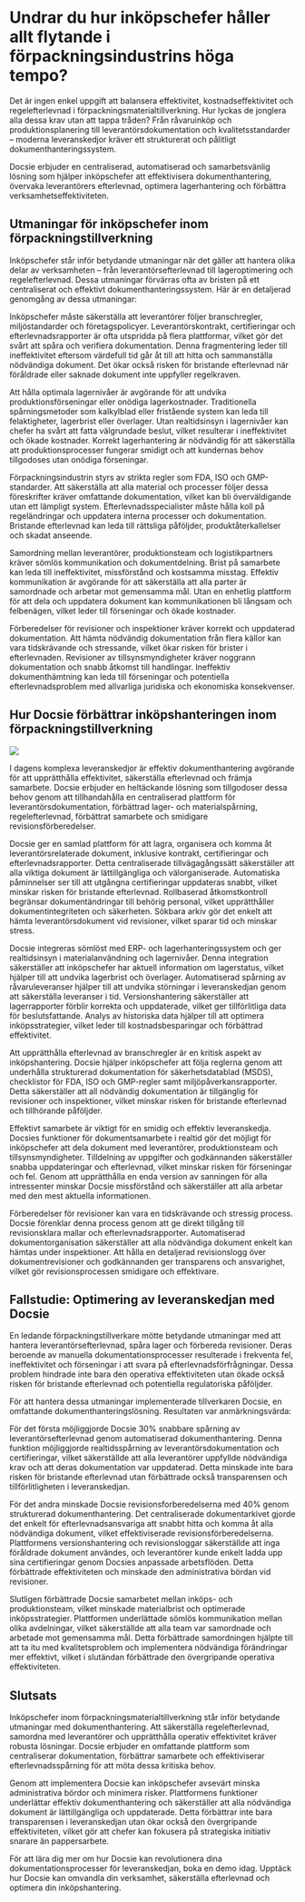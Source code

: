 # Undrar du hur inköpschefer håller allt flytande i förpackningsindustrins höga tempo?

Det är ingen enkel uppgift att balansera effektivitet, kostnadseffektivitet och regelefterlevnad i förpackningsmaterialtillverkning. Hur lyckas de jonglera alla dessa krav utan att tappa tråden? Från råvaruinköp och produktionsplanering till leverantörsdokumentation och kvalitetsstandarder – moderna leveranskedjor kräver ett strukturerat och pålitligt dokumenthanteringssystem.

Docsie erbjuder en centraliserad, automatiserad och samarbetsvänlig lösning som hjälper inköpschefer att effektivisera dokumenthantering, övervaka leverantörers efterlevnad, optimera lagerhantering och förbättra verksamhetseffektiviteten.

## Utmaningar för inköpschefer inom förpackningstillverkning

Inköpschefer står inför betydande utmaningar när det gäller att hantera olika delar av verksamheten – från leverantörsefterlevnad till lageroptimering och regelefterlevnad. Dessa utmaningar förvärras ofta av bristen på ett centraliserat och effektivt dokumenthanteringssystem. Här är en detaljerad genomgång av dessa utmaningar:

Inköpschefer måste säkerställa att leverantörer följer branschregler, miljöstandarder och företagspolicyer. Leverantörskontrakt, certifieringar och efterlevnadsrapporter är ofta utspridda på flera plattformar, vilket gör det svårt att spåra och verifiera dokumentation. Denna fragmentering leder till ineffektivitet eftersom värdefull tid går åt till att hitta och sammanställa nödvändiga dokument. Det ökar också risken för bristande efterlevnad när föråldrade eller saknade dokument inte uppfyller regelkraven.

Att hålla optimala lagernivåer är avgörande för att undvika produktionsförseningar eller onödiga lagerkostnader. Traditionella spårningsmetoder som kalkylblad eller fristående system kan leda till felaktigheter, lagerbrist eller överlager. Utan realtidsinsyn i lagernivåer kan chefer ha svårt att fatta välgrundade beslut, vilket resulterar i ineffektivitet och ökade kostnader. Korrekt lagerhantering är nödvändig för att säkerställa att produktionsprocesser fungerar smidigt och att kundernas behov tillgodoses utan onödiga förseningar.

Förpackningsindustrin styrs av strikta regler som FDA, ISO och GMP-standarder. Att säkerställa att alla material och processer följer dessa föreskrifter kräver omfattande dokumentation, vilket kan bli överväldigande utan ett lämpligt system. Efterlevnadsspecialister måste hålla koll på regeländringar och uppdatera interna processer och dokumentation. Bristande efterlevnad kan leda till rättsliga påföljder, produktåterkallelser och skadat anseende.

Samordning mellan leverantörer, produktionsteam och logistikpartners kräver sömlös kommunikation och dokumentdelning. Brist på samarbete kan leda till ineffektivitet, missförstånd och kostsamma misstag. Effektiv kommunikation är avgörande för att säkerställa att alla parter är samordnade och arbetar mot gemensamma mål. Utan en enhetlig plattform för att dela och uppdatera dokument kan kommunikationen bli långsam och felbenägen, vilket leder till förseningar och ökade kostnader.

Förberedelser för revisioner och inspektioner kräver korrekt och uppdaterad dokumentation. Att hämta nödvändig dokumentation från flera källor kan vara tidskrävande och stressande, vilket ökar risken för brister i efterlevnaden. Revisioner av tillsynsmyndigheter kräver noggrann dokumentation och snabb åtkomst till handlingar. Ineffektiv dokumenthämtning kan leda till förseningar och potentiella efterlevnadsproblem med allvarliga juridiska och ekonomiska konsekvenser.

## Hur Docsie förbättrar inköpshanteringen inom förpackningstillverkning

![](https://cdn.docsie.io/workspace_PxAvC1Uenuc7ad6H3/doc_wn84Jkoc6hIMTO2eE/file_3T2N3Hk45ALKCBtj7/image_f8843944-2bc2-a963-8dd9-6c8d60fe4fef.jpg)

I dagens komplexa leveranskedjor är effektiv dokumenthantering avgörande för att upprätthålla effektivitet, säkerställa efterlevnad och främja samarbete. Docsie erbjuder en heltäckande lösning som tillgodoser dessa behov genom att tillhandahålla en centraliserad plattform för leverantörsdokumentation, förbättrad lager- och materialspårning, regelefterlevnad, förbättrat samarbete och smidigare revisionsförberedelser.

Docsie ger en samlad plattform för att lagra, organisera och komma åt leverantörsrelaterade dokument, inklusive kontrakt, certifieringar och efterlevnadsrapporter. Detta centraliserade tillvägagångssätt säkerställer att alla viktiga dokument är lättillgängliga och välorganiserade. Automatiska påminnelser ser till att utgångna certifieringar uppdateras snabbt, vilket minskar risken för bristande efterlevnad. Rollbaserad åtkomstkontroll begränsar dokumentändringar till behörig personal, vilket upprätthåller dokumentintegriteten och säkerheten. Sökbara arkiv gör det enkelt att hämta leverantörsdokument vid revisioner, vilket sparar tid och minskar stress.

Docsie integreras sömlöst med ERP- och lagerhanteringssystem och ger realtidsinsyn i materialanvändning och lagernivåer. Denna integration säkerställer att inköpschefer har aktuell information om lagerstatus, vilket hjälper till att undvika lagerbrist och överlager. Automatiserad spårning av råvaruleveranser hjälper till att undvika störningar i leveranskedjan genom att säkerställa leveranser i tid. Versionshantering säkerställer att lagerrapporter förblir korrekta och uppdaterade, vilket ger tillförlitliga data för beslutsfattande. Analys av historiska data hjälper till att optimera inköpsstrategier, vilket leder till kostnadsbesparingar och förbättrad effektivitet.

Att upprätthålla efterlevnad av branschregler är en kritisk aspekt av inköpshantering. Docsie hjälper inköpschefer att följa reglerna genom att underhålla strukturerad dokumentation för säkerhetsdatablad (MSDS), checklistor för FDA, ISO och GMP-regler samt miljöpåverkansrapporter. Detta säkerställer att all nödvändig dokumentation är tillgänglig för revisioner och inspektioner, vilket minskar risken för bristande efterlevnad och tillhörande påföljder.

Effektivt samarbete är viktigt för en smidig och effektiv leveranskedja. Docsies funktioner för dokumentsamarbete i realtid gör det möjligt för inköpschefer att dela dokument med leverantörer, produktionsteam och tillsynsmyndigheter. Tilldelning av uppgifter och godkännanden säkerställer snabba uppdateringar och efterlevnad, vilket minskar risken för förseningar och fel. Genom att upprätthålla en enda version av sanningen för alla intressenter minskar Docsie missförstånd och säkerställer att alla arbetar med den mest aktuella informationen.

Förberedelser för revisioner kan vara en tidskrävande och stressig process. Docsie förenklar denna process genom att ge direkt tillgång till revisionsklara mallar och efterlevnadsrapporter. Automatiserad dokumentorganisation säkerställer att alla nödvändiga dokument enkelt kan hämtas under inspektioner. Att hålla en detaljerad revisionslogg över dokumentrevisioner och godkännanden ger transparens och ansvarighet, vilket gör revisionsprocessen smidigare och effektivare.

## Fallstudie: Optimering av leveranskedjan med Docsie

En ledande förpackningstillverkare mötte betydande utmaningar med att hantera leverantörsefterlevnad, spåra lager och förbereda revisioner. Deras beroende av manuella dokumentationsprocesser resulterade i frekventa fel, ineffektivitet och förseningar i att svara på efterlevnadsförfrågningar. Dessa problem hindrade inte bara den operativa effektiviteten utan ökade också risken för bristande efterlevnad och potentiella regulatoriska påföljder.

För att hantera dessa utmaningar implementerade tillverkaren Docsie, en omfattande dokumenthanteringslösning. Resultaten var anmärkningsvärda:

För det första möjliggjorde Docsie 30% snabbare spårning av leverantörsefterlevnad genom automatiserad dokumenthantering. Denna funktion möjliggjorde realtidsspårning av leverantörsdokumentation och certifieringar, vilket säkerställde att alla leverantörer uppfyllde nödvändiga krav och att deras dokumentation var uppdaterad. Detta minskade inte bara risken för bristande efterlevnad utan förbättrade också transparensen och tillförlitligheten i leveranskedjan.

För det andra minskade Docsie revisionsforberedelserna med 40% genom strukturerad dokumenthantering. Det centraliserade dokumentarkivet gjorde det enkelt för efterlevnadsansvariga att snabbt hitta och komma åt alla nödvändiga dokument, vilket effektiviserade revisionsförberedelserna. Plattformens versionshantering och revisionsloggar säkerställde att inga föråldrade dokument användes, och leverantörer kunde enkelt ladda upp sina certifieringar genom Docsies anpassade arbetsflöden. Detta förbättrade effektiviteten och minskade den administrativa bördan vid revisioner.

Slutligen förbättrade Docsie samarbetet mellan inköps- och produktionsteam, vilket minskade materialbrist och optimerade inköpsstrategier. Plattformen underlättade sömlös kommunikation mellan olika avdelningar, vilket säkerställde att alla team var samordnade och arbetade mot gemensamma mål. Detta förbättrade samordningen hjälpte till att ta itu med kvalitetsproblem och implementera nödvändiga förändringar mer effektivt, vilket i slutändan förbättrade den övergripande operativa effektiviteten.

## Slutsats

Inköpschefer inom förpackningsmaterialtillverkning står inför betydande utmaningar med dokumenthantering. Att säkerställa regelefterlevnad, samordna med leverantörer och upprätthålla operativ effektivitet kräver robusta lösningar. Docsie erbjuder en omfattande plattform som centraliserar dokumentation, förbättrar samarbete och effektiviserar efterlevnadsspårning för att möta dessa kritiska behov.

Genom att implementera Docsie kan inköpschefer avsevärt minska administrativa bördor och minimera risker. Plattformens funktioner underlättar effektiv dokumenthantering och säkerställer att alla nödvändiga dokument är lättillgängliga och uppdaterade. Detta förbättrar inte bara transparensen i leveranskedjan utan ökar också den övergripande effektiviteten, vilket gör att chefer kan fokusera på strategiska initiativ snarare än pappersarbete.

För att lära dig mer om hur Docsie kan revolutionera dina dokumentationsprocesser för leveranskedjan, boka en demo idag. Upptäck hur Docsie kan omvandla din verksamhet, säkerställa efterlevnad och optimera din inköpshantering.